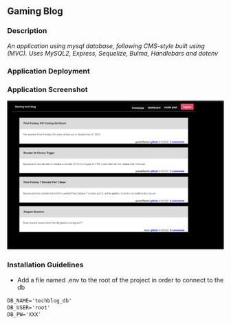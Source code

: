 ## Gaming Blog
   
### Description

*An application using mysql database, following CMS-style built using (MVC). Uses MySQL2, Express, Sequelize, Bulma, Handlebars and dotenv*

### Application Deployment

### Application Screenshot

![](public/images/screenshot.PNG)

### Installation Guidelines

- Add a file named .env to the root of the project in order to connect to the db

```text
DB_NAME='techblog_db'
DB_USER='root'
DB_PW='XXX'
```